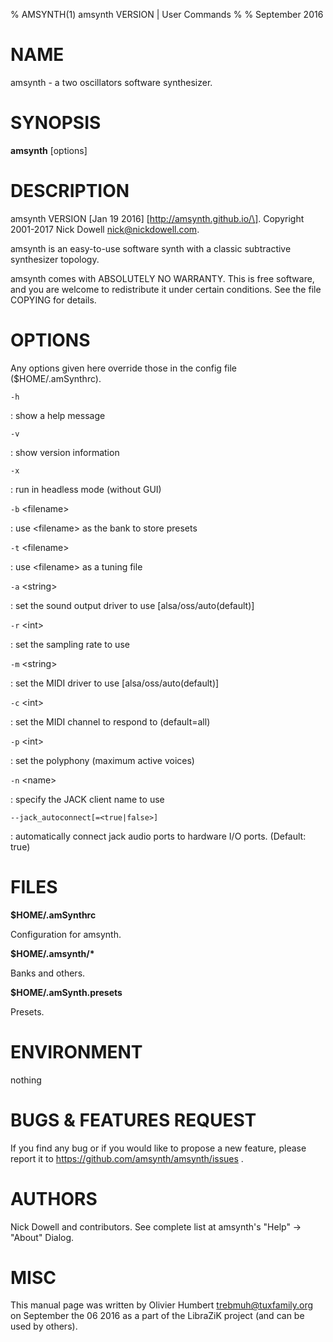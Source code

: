 % AMSYNTH(1) amsynth VERSION | User Commands
%
% September 2016

NAME
====

amsynth - a two oscillators software synthesizer.

SYNOPSIS
========

**amsynth** \[options\]

DESCRIPTION
===========

amsynth VERSION \[Jan 19 2016\]  \[http://amsynth.github.io/\].
Copyright 2001-2017 Nick Dowell <nick@nickdowell.com>.

amsynth is an easy-to-use software synth with a classic subtractive synthesizer topology.

amsynth comes with ABSOLUTELY NO WARRANTY.
This is free software, and you are welcome to redistribute it
under certain conditions. See the file COPYING for details.

OPTIONS
=======

Any options given here override those in the config file (\$HOME/.amSynthrc).

`-h`

:   show a help message

`-v`

:   show version information

`-x`

:   run in headless mode (without GUI)

`-b` \<filename\>

:   use \<filename\> as the bank to store presets

`-t` \<filename\>

:   use \<filename\> as a tuning file

`-a` \<string\>

:   set the sound output driver to use \[alsa/oss/auto(default)\]

`-r` \<int\>

:   set the sampling rate to use

`-m` \<string\>

:   set the MIDI driver to use \[alsa/oss/auto(default)\]

`-c` \<int\>

:   set the MIDI channel to respond to (default=all)

`-p` \<int\>

:   set the polyphony (maximum active voices)

`-n` \<name\>

:   specify the JACK client name to use

`--jack_autoconnect[=<true|false>]`

:   automatically connect jack audio ports to hardware I/O ports. (Default: true)

FILES
=====

**\$HOME/.amSynthrc**

Configuration for amsynth.

**\$HOME/.amsynth/\***

Banks and others.

**\$HOME/.amSynth.presets**

Presets.

ENVIRONMENT
===========

nothing

BUGS & FEATURES REQUEST
=======================

If you find any bug or if you would like to propose a new feature, please report it to https://github.com/amsynth/amsynth/issues .

AUTHORS
=======

Nick Dowell and contributors. See complete list at amsynth's "Help" -> "About" Dialog.

MISC
====

This manual page was written by Olivier Humbert <trebmuh@tuxfamily.org> on September the 06 2016 as a part of the LibraZiK project (and can be used by others).
